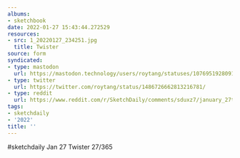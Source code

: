 ```yaml
---
albums:
- sketchbook
date: 2022-01-27 15:43:44.272529
resources:
- src: 1_20220127_234251.jpg
  title: Twister
source: form
syndicated:
- type: mastodon
  url: https://mastodon.technology/users/roytang/statuses/107695192809118488
- type: twitter
  url: https://twitter.com/roytang/status/1486726662813216781/
- type: reddit
  url: https://www.reddit.com/r/SketchDaily/comments/sduxz7/january_27th_twister/hug8hu8/
tags:
- sketchdaily
- '2022'
title: ''
---
```


#sketchdaily Jan 27 Twister 27/365